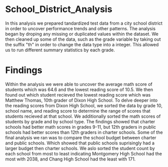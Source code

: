 # School_District_Analysis
  In this analysis we prepared  tandardized test data from a city school district in order to uncover performance trends and other patterns. The analysis began by droping any missing or duplicated values within the dataset. We then cleaned up some of the data, such as the grade variable by taking out the suffix "th" in order to change the data type into a integer. This allowed us to run different summary statistics by each grade. 
# Findings
  Within the analysis we were able to uncover the average math score of students which was 64.6 and the lowest reading score of 10.5. We then found out which student recieved the lowest reading score which was Matthew Thomas, 10th grader of Dixon High School. To delve deeper into the reading scores from Dixon High School, we sorted the data by grade 10, school name, and reading score to determine the range of scores that students recieved at that school. We additionally sorted the math scores of students by grade and by school type. The findings showed that charter schools had better math scores in grades 9-11, but 12th graders in public schools had better scores than 12th graders in charter schools. 
  Some of the final analysis we ran was to compare the school budget between charter and public schools. Which showed that public schools suprisingly had a larger budget then charter schools. We aslo sorted the student count by each school from most to least indicating Montgomery High School had the most with 2038, and Chang High School had the least with 171. 
